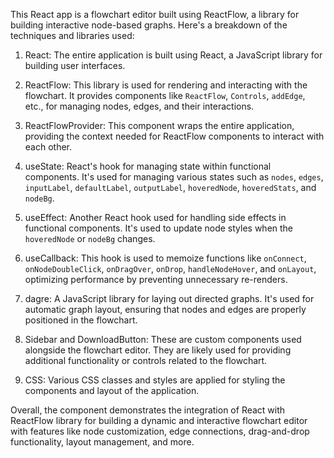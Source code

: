 This React app is a flowchart editor built using ReactFlow, a library for building interactive node-based graphs. Here's a breakdown of the techniques and libraries used:

1. React: The entire application is built using React, a JavaScript library for building user interfaces.

2. ReactFlow: This library is used for rendering and interacting with the flowchart. It provides components like `ReactFlow`, `Controls`, `addEdge`, etc., for managing nodes, edges, and their interactions.

3. ReactFlowProvider: This component wraps the entire application, providing the context needed for ReactFlow components to interact with each other.

4. useState: React's hook for managing state within functional components. It's used for managing various states such as `nodes`, `edges`, `inputLabel`, `defaultLabel`, `outputLabel`, `hoveredNode`, `hoveredStats`, and `nodeBg`.

5. useEffect: Another React hook used for handling side effects in functional components. It's used to update node styles when the `hoveredNode` or `nodeBg` changes.

6. useCallback: This hook is used to memoize functions like `onConnect`, `onNodeDoubleClick`, `onDragOver`, `onDrop`, `handleNodeHover`, and `onLayout`, optimizing performance by preventing unnecessary re-renders.

7. dagre: A JavaScript library for laying out directed graphs. It's used for automatic graph layout, ensuring that nodes and edges are properly positioned in the flowchart.

8. Sidebar and DownloadButton: These are custom components used alongside the flowchart editor. They are likely used for providing additional functionality or controls related to the flowchart.

9. CSS: Various CSS classes and styles are applied for styling the components and layout of the application.

Overall, the component demonstrates the integration of React with ReactFlow library for building a dynamic and interactive flowchart editor with features like node customization, edge connections, drag-and-drop functionality, layout management, and more.
